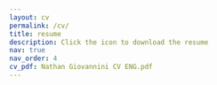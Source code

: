 ```yaml
---
layout: cv
permalink: /cv/
title: resume
description: Click the icon to download the resume 
nav: true
nav_order: 4
cv_pdf: Nathan Giovannini CV ENG.pdf
---
```

